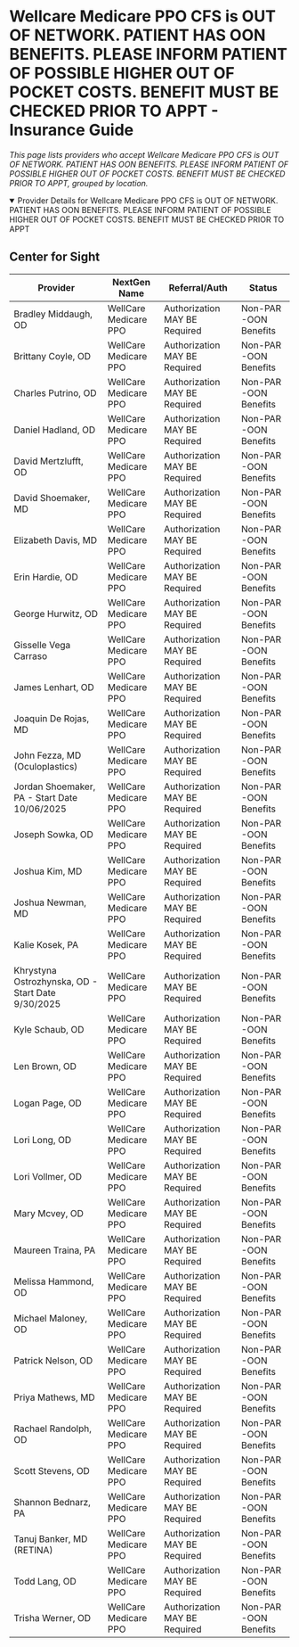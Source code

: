 # Wellcare Medicare PPO CFS is OUT OF NETWORK. PATIENT HAS OON BENEFITS. PLEASE INFORM PATIENT OF POSSIBLE HIGHER OUT OF POCKET COSTS. BENEFIT MUST BE CHECKED PRIOR TO APPT - Insurance Guide

*This page lists providers who accept Wellcare Medicare PPO CFS is OUT OF NETWORK. PATIENT HAS OON BENEFITS. PLEASE INFORM PATIENT OF POSSIBLE HIGHER OUT OF POCKET COSTS. BENEFIT MUST BE CHECKED PRIOR TO APPT, grouped by location.*

<details open><summary>Provider Details for Wellcare Medicare PPO CFS is OUT OF NETWORK. PATIENT HAS OON BENEFITS. PLEASE INFORM PATIENT OF POSSIBLE HIGHER OUT OF POCKET COSTS. BENEFIT MUST BE CHECKED PRIOR TO APPT</summary>

## Center for Sight

| Provider | NextGen Name | Referral/Auth | Status |
|----------|-------------|--------------|--------|
| Bradley Middaugh, OD | WellCare Medicare PPO | Authorization MAY BE Required | Non-PAR -OON Benefits |
| Brittany Coyle, OD | WellCare Medicare PPO | Authorization MAY BE Required | Non-PAR -OON Benefits |
| Charles Putrino, OD | WellCare Medicare PPO | Authorization MAY BE Required | Non-PAR -OON Benefits |
| Daniel Hadland, OD | WellCare Medicare PPO | Authorization MAY BE Required | Non-PAR -OON Benefits |
| David Mertzlufft, OD | WellCare Medicare PPO | Authorization MAY BE Required | Non-PAR -OON Benefits |
| David Shoemaker, MD | WellCare Medicare PPO | Authorization MAY BE Required | Non-PAR -OON Benefits |
| Elizabeth Davis, MD | WellCare Medicare PPO | Authorization MAY BE Required | Non-PAR -OON Benefits |
| Erin Hardie, OD | WellCare Medicare PPO | Authorization MAY BE Required | Non-PAR -OON Benefits |
| George Hurwitz, OD | WellCare Medicare PPO | Authorization MAY BE Required | Non-PAR -OON Benefits |
| Gisselle Vega Carraso | WellCare Medicare PPO | Authorization MAY BE Required | Non-PAR -OON Benefits |
| James Lenhart, OD | WellCare Medicare PPO | Authorization MAY BE Required | Non-PAR -OON Benefits |
| Joaquin De Rojas, MD | WellCare Medicare PPO | Authorization MAY BE Required | Non-PAR -OON Benefits |
| John Fezza, MD (Oculoplastics) | WellCare Medicare PPO | Authorization MAY BE Required | Non-PAR -OON Benefits |
| Jordan Shoemaker, PA - Start Date 10/06/2025 | WellCare Medicare PPO | Authorization MAY BE Required | Non-PAR -OON Benefits |
| Joseph Sowka, OD | WellCare Medicare PPO | Authorization MAY BE Required | Non-PAR -OON Benefits |
| Joshua Kim, MD | WellCare Medicare PPO | Authorization MAY BE Required | Non-PAR -OON Benefits |
| Joshua Newman, MD | WellCare Medicare PPO | Authorization MAY BE Required | Non-PAR -OON Benefits |
| Kalie Kosek, PA | WellCare Medicare PPO | Authorization MAY BE Required | Non-PAR -OON Benefits |
| Khrystyna Ostrozhynska, OD - Start Date 9/30/2025 | WellCare Medicare PPO | Authorization MAY BE Required | Non-PAR -OON Benefits |
| Kyle Schaub, OD | WellCare Medicare PPO | Authorization MAY BE Required | Non-PAR -OON Benefits |
| Len Brown, OD | WellCare Medicare PPO | Authorization MAY BE Required | Non-PAR -OON Benefits |
| Logan Page, OD | WellCare Medicare PPO | Authorization MAY BE Required | Non-PAR -OON Benefits |
| Lori Long, OD | WellCare Medicare PPO | Authorization MAY BE Required | Non-PAR -OON Benefits |
| Lori Vollmer, OD | WellCare Medicare PPO | Authorization MAY BE Required | Non-PAR -OON Benefits |
| Mary Mcvey, OD | WellCare Medicare PPO | Authorization MAY BE Required | Non-PAR -OON Benefits |
| Maureen Traina, PA | WellCare Medicare PPO | Authorization MAY BE Required | Non-PAR -OON Benefits |
| Melissa Hammond, OD | WellCare Medicare PPO | Authorization MAY BE Required | Non-PAR -OON Benefits |
| Michael Maloney, OD | WellCare Medicare PPO | Authorization MAY BE Required | Non-PAR -OON Benefits |
| Patrick Nelson, OD | WellCare Medicare PPO | Authorization MAY BE Required | Non-PAR -OON Benefits |
| Priya Mathews, MD | WellCare Medicare PPO | Authorization MAY BE Required | Non-PAR -OON Benefits |
| Rachael Randolph, OD | WellCare Medicare PPO | Authorization MAY BE Required | Non-PAR -OON Benefits |
| Scott Stevens, OD | WellCare Medicare PPO | Authorization MAY BE Required | Non-PAR -OON Benefits |
| Shannon Bednarz, PA | WellCare Medicare PPO | Authorization MAY BE Required | Non-PAR -OON Benefits |
| Tanuj Banker, MD (RETINA) | WellCare Medicare PPO | Authorization MAY BE Required | Non-PAR -OON Benefits |
| Todd Lang, OD | WellCare Medicare PPO | Authorization MAY BE Required | Non-PAR -OON Benefits |
| Trisha Werner, OD | WellCare Medicare PPO | Authorization MAY BE Required | Non-PAR -OON Benefits |

</details>

